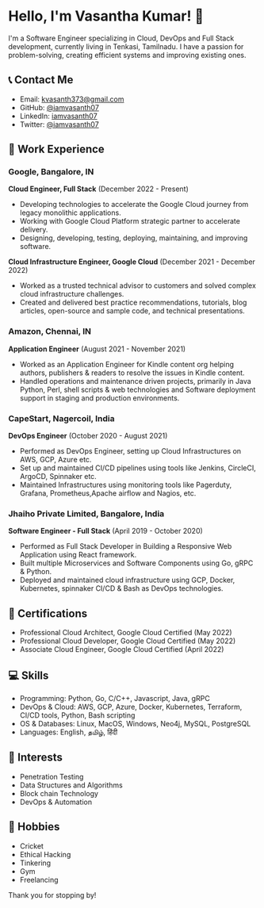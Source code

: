 # Hello, I'm Vasantha Kumar! 👋

I'm a Software Engineer specializing in Cloud, DevOps and Full Stack development, currently living in Tenkasi, Tamilnadu. I have a passion for problem-solving, creating efficient systems and improving existing ones.

## 📞 Contact Me

- Email: kvasanth373@gmail.com
- GitHub: [@iamvasanth07](https://github.com/iamvasanth07)
- LinkedIn: [iamvasanth07](https://www.linkedin.com/in/iamvasanth07/)
- Twitter: [@iamvasanth07](https://twitter.com/iamvasanth07)

## 💼 Work Experience

### Google, Bangalore, IN

**Cloud Engineer, Full Stack** (December 2022 - Present)
- Developing technologies to accelerate the Google Cloud journey from legacy monolithic applications.
- Working with Google Cloud Platform strategic partner to accelerate delivery.
- Designing, developing, testing, deploying, maintaining, and improving software.

**Cloud Infrastructure Engineer, Google Cloud** (December 2021 - December 2022)
- Worked as a trusted technical advisor to customers and solved complex cloud infrastructure challenges.
- Created and delivered best practice recommendations, tutorials, blog articles, open-source and sample code, and technical presentations.

### Amazon, Chennai, IN

**Application Engineer** (August 2021 - November 2021)
- Worked as an Application Engineer for Kindle content org helping authors, publishers & readers to resolve the issues in Kindle content.
- Handled operations and maintenance driven projects, primarily in Java Python, Perl, shell scripts & web technologies and Software deployment support in staging and production environments.

### CapeStart, Nagercoil, India

**DevOps Engineer** (October 2020 - August 2021)
- Performed as DevOps Engineer, setting up Cloud Infrastructures on AWS, GCP, Azure etc.
- Set up and maintained CI/CD pipelines using tools like Jenkins, CircleCI, ArgoCD, Spinnaker etc.
- Maintained Infrastructures using monitoring tools like Pagerduty, Grafana, Prometheus,Apache airflow and Nagios, etc.

### Jhaiho Private Limited, Bangalore, India

**Software Engineer - Full Stack** (April 2019 - October 2020)
- Performed as Full Stack Developer in Building a Responsive Web Application using React framework.
- Built multiple Microservices and Software Components using Go, gRPC & Python.
- Deployed and maintained cloud infrastructure using GCP, Docker, Kubernetes, spinnaker CI/CD & Bash as DevOps technologies.

## 🏅 Certifications

- Professional Cloud Architect, Google Cloud Certified (May 2022)
- Professional Cloud Developer, Google Cloud Certified (May 2022)
- Associate Cloud Engineer, Google Cloud Certified (April 2022)

## 💻 Skills

- Programming: Python, Go, C/C++, Javascript, Java, gRPC
- DevOps & Cloud: AWS, GCP, Azure, Docker, Kubernetes, Terraform, CI/CD tools, Python, Bash scripting
- OS & Databases: Linux, MacOS, Windows, Neo4j, MySQL, PostgreSQL
- Languages: English, தமிழ், हिंदी

## 🎯 Interests

- Penetration Testing
- Data Structures and Algorithms
- Block chain Technology
- DevOps & Automation

## 🎈 Hobbies

- Cricket
- Ethical Hacking
- Tinkering
- Gym
- Freelancing


Thank you for stopping by!
